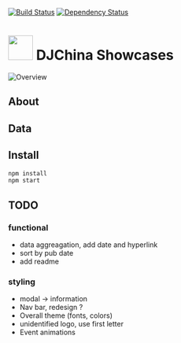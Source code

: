 [![Build Status](https://travis-ci.org/shujianbu/DJShowcases.svg?branch=master)](https://travis-ci.org/shujianbu/DJShowcases)
[![Dependency Status](https://david-dm.org/shujianbu/DJShowcases.svg)](https://david-dm.org/shujianbu/DJShowcases)

# <a href="http://djchina.org/"><img src="https://raw.githubusercontent.com/shujianbu/DJShowcases/master/build/img/favicon.png" width="50"></a>  DJChina Showcases

![Overview](https://raw.githubusercontent.com/shujianbu/DJShowcases/master/overview.png)

## About

## Data

## Install
```sh
npm install
npm start
```

## TODO

### functional
* data aggreagation, add date and hyperlink
* sort by pub date
* add readme

### styling
* modal -> information
* Nav bar, redesign ?
* Overall theme (fonts, colors)
* unidentified logo, use first letter
* Event animations
